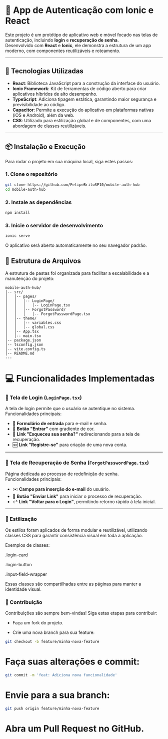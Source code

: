 # 📱 App de Autenticação com Ionic e React

Este projeto é um protótipo de aplicativo web e móvel focado nas telas de autenticação, incluindo **login** e **recuperação de senha**.  
Desenvolvido com **React** e **Ionic**, ele demonstra a estrutura de um app moderno, com componentes reutilizáveis e roteamento.

---

## 🚀 Tecnologias Utilizadas
- **React**: Biblioteca JavaScript para a construção da interface do usuário.  
- **Ionic Framework**: Kit de ferramentas de código aberto para criar aplicativos híbridos de alto desempenho.  
- **TypeScript**: Adiciona tipagem estática, garantindo maior segurança e previsibilidade ao código.  
- **Capacitor**: Permite a execução do aplicativo em plataformas nativas (iOS e Android), além da web.  
- **CSS**: Utilizado para estilização global e de componentes, com uma abordagem de classes reutilizáveis.  

---

## 📦 Instalação e Execução

Para rodar o projeto em sua máquina local, siga estes passos:

### 1. Clone o repositório
```bash
git clone https://github.com/FelipeBritoSP10/mobile-auth-hub
cd mobile-auth-hub
```

### 2. Instale as dependências
```bash
npm install
```

### 3. Inicie o servidor de desenvolvimento
```bash
ionic serve
```
O aplicativo será aberto automaticamente no seu navegador padrão.

## 📁 Estrutura de Arquivos

A estrutura de pastas foi organizada para facilitar a escalabilidade e a manutenção do projeto:

```plaintext
mobile-auth-hub/
│-- src/
│   │-- pages/
│   │   │-- LoginPage/
│   │   │   │-- LoginPage.tsx
│   │   │-- ForgotPassword/
│   │   │   │-- ForgotPasswordPage.tsx
│   │-- theme/
│   │   │-- variables.css
│   │   │-- global.css
│   │-- App.tsx
│   │-- main.tsx
│-- package.json
│-- tsconfig.json
│-- vite.config.ts
│-- README.md
---
```

# 💻 Funcionalidades Implementadas

### 🔑 Tela de Login (`LoginPage.tsx`)
A tela de login permite que o usuário se autentique no sistema.  
Funcionalidades principais:
- 📧 **Formulário de entrada** para e-mail e senha.  
- 🎨 **Botão "Entrar"** com gradiente de cor.  
- 🔗 **Link "Esqueceu sua senha?"** redirecionando para a tela de recuperação.  
- 🆕 **Link "Registre-se"** para criação de uma nova conta.  

---

### 🔐 Tela de Recuperação de Senha (`ForgotPasswordPage.tsx`)
Página dedicada ao processo de redefinição de senha.  
Funcionalidades principais:
- ✉️ **Campo para inserção do e-mail** do usuário.  
- 📩 **Botão "Enviar Link"** para iniciar o processo de recuperação.  
- ↩️ **Link "Voltar para o Login"**, permitindo retorno rápido à tela inicial.

---

### 🎨 Estilização

Os estilos foram aplicados de forma modular e reutilizável, utilizando classes CSS para garantir consistência visual em toda a aplicação.

Exemplos de classes:

.login-card

.login-button

.input-field-wrapper

Essas classes são compartilhadas entre as páginas para manter a identidade visual.

### 🤝 Contribuição

Contribuições são sempre bem-vindas! Siga estas etapas para contribuir:

- Faça um fork do projeto.

- Crie uma nova branch para sua feature:

```bash
git checkout -b feature/minha-nova-feature
```

# Faça suas alterações e commit:
```bash
git commit -m 'feat: Adiciona nova funcionalidade'
```

# Envie para a sua branch:
```bash
git push origin feature/minha-nova-feature
```

# Abra um Pull Request no GitHub.
